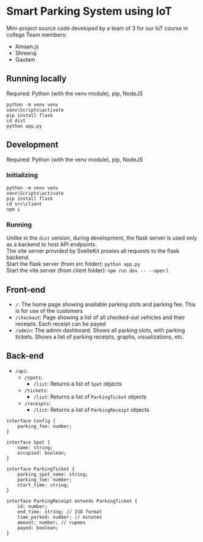 # Smart Parking System using IoT

Mini-project source code developed by a team of 3 for our IoT course in college
Team members:

-   Amaan.js
-   Shreeraj
-   Gautam

## Running locally

Required: Python (with the venv module), pip, NodeJS

```
python -m venv venv
venv\Scripts\activate
pip install flask
cd dist
python app.py
```

## Development

Required: Python (with the venv module), pip, NodeJS

### Initializing

```
python -m venv venv
venv\Scripts\activate
pip install flask
cd src\client
npm i
```

### Running

Unlike in the `dist` version, during development, the flask server is used only as a backend to host API endpoints. \
The vite server provided by SvelteKit proxies all requests to the flask backend. \
Start the flask server (from src folder): `python app.py` \
Start the vite server (from client folder): `npm run dev -- --open` \

## Front-end

-   `/`: The home page showing available parking slots and parking fee. This is for use of the customers
-   `/checkout`: Page showing a list of all checked-out vehicles and their receipts. Each receipt can be payed
-   `/admin`: The admin dashboard. Shows all parking slots, with parking tickets. Shows a list of parking receipts, graphs, visualizations, etc.

## Back-end

-   `/api`:
    -   `/spots`:
        -   `/list`: Returns a list of `Spot` objects
    -   `/tickets`:
        -   `/list`: Returns a list of `ParkingTicket` objects
    -   `/receipts`:
        -   `/list`: Returns a list of `ParkingReceipt` objects

```
interface Config {
	parking_fee: number;
}

interface Spot {
	name: string;
	occupied: boolean;
}

interface ParkingTicket {
	parking_spot_name: string;
	parking_fee: number;
	start_time: string;
}

interface ParkingReceipt extends ParkingTicket {
	id: number;
	end_time: string; // ISO format
	time_parked: number; // minutes
	amount: number; // rupees
	payed: boolean;
}
```

